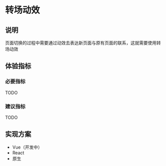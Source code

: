 # 转场动效

## 说明

页面切换的过程中需要通过动效去表达新页面与原有页面的联系，这就需要使用转场动效

## 体验指标

### 必要指标

TODO

### 建议指标

TODO

## 实现方案

- Vue（开发中）
- React
- 原生
